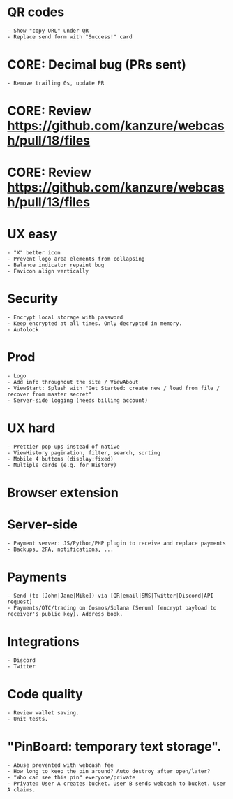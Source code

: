 # QR codes
    - Show "copy URL" under QR
    - Replace send form with "Success!" card

# CORE: Decimal bug (PRs sent)
    - Remove trailing 0s, update PR
# CORE: Review https://github.com/kanzure/webcash/pull/18/files
# CORE: Review https://github.com/kanzure/webcash/pull/13/files

# UX easy
    - "X" better icon
    - Prevent logo area elements from collapsing
    - Balance indicator repaint bug
    - Favicon align vertically

# Security
    - Encrypt local storage with password
    - Keep encrypted at all times. Only decrypted in memory.
    - Autolock

# Prod
    - Logo
    - Add info throughout the site / ViewAbout
    - ViewStart: Splash with "Get Started: create new / load from file / recover from master secret"
    - Server-side logging (needs billing account)

# UX hard
    - Prettier pop-ups instead of native
    - ViewHistory pagination, filter, search, sorting
    - Mobile 4 buttons (display:fixed)
    - Multiple cards (e.g. for History)

# Browser extension

# Server-side
    - Payment server: JS/Python/PHP plugin to receive and replace payments
    - Backups, 2FA, notifications, ...

# Payments
    - Send (to [John|Jane|Mike]) via [QR|email|SMS|Twitter|Discord|API request]
    - Payments/OTC/trading on Cosmos/Solana (Serum) (encrypt payload to receiver's public key). Address book.

# Integrations
    - Discord
    - Twitter

# Code quality
    - Review wallet saving.
    - Unit tests.

# "PinBoard: temporary text storage".
    - Abuse prevented with webcash fee
    - How long to keep the pin around? Auto destroy after open/later?
    - "Who can see this pin" everyone/private
    - Private: User A creates bucket. User B sends webcash to bucket. User A claims.
